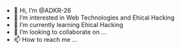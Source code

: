 - 👋 Hi, I’m @ADKR-26
- 👀 I’m interested in Web Technologies and Ehical Hacking
- 🌱 I’m currently learning Ehical Hacking
- 💞️ I’m looking to collaborate on ...
- 📫 How to reach me ...

<!---
ADKR-26/ADKR-26 is a ✨ special ✨ repository because its `README.md` (this file) appears on your GitHub profile.
You can click the Preview link to take a look at your changes.
--->
